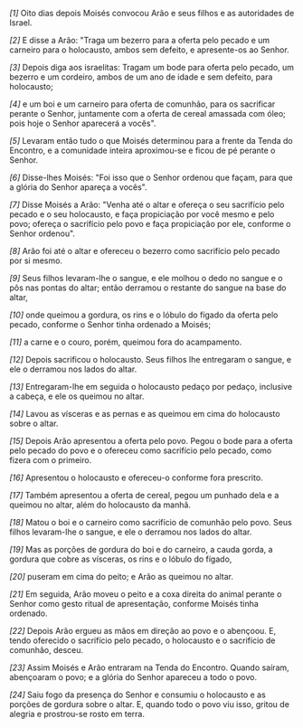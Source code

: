 *[1]* Oito dias depois Moisés convocou Arão e seus filhos e as autoridades de Israel.

*[2]* E disse a Arão: "Traga um bezerro para a oferta pelo pecado e um carneiro para o holocausto, ambos sem defeito, e apresente-os ao Senhor.

*[3]* Depois diga aos israelitas: Tragam um bode para oferta pelo pecado, um bezerro e um cordeiro, ambos de um ano de idade e sem defeito, para holocausto;

*[4]* e um boi e um carneiro para oferta de comunhão, para os sacrificar perante o Senhor, juntamente com a oferta de cereal amassada com óleo; pois hoje o Senhor aparecerá a vocês".

*[5]* Levaram então tudo o que Moisés determinou para a frente da Tenda do Encontro, e a comunidade inteira aproximou-se e ficou de pé perante o Senhor.

*[6]* Disse-lhes Moisés: "Foi isso que o Senhor ordenou que façam, para que a glória do Senhor apareça a vocês".

*[7]* Disse Moisés a Arão: "Venha até o altar e ofereça o seu sacrifício pelo pecado e o seu holocausto, e faça propiciação por você mesmo e pelo povo; ofereça o sacrifício pelo povo e faça propiciação por ele, conforme o Senhor ordenou".

*[8]* Arão foi até o altar e ofereceu o bezerro como sacrifício pelo pecado por si mesmo.

*[9]* Seus filhos levaram-lhe o sangue, e ele molhou o dedo no sangue e o pôs nas pontas do altar; então derramou o restante do sangue na base do altar,

*[10]* onde queimou a gordura, os rins e o lóbulo do fígado da oferta pelo pecado, conforme o Senhor tinha ordenado a Moisés;

*[11]* a carne e o couro, porém, queimou fora do acampamento.

*[12]* Depois sacrificou o holocausto. Seus filhos lhe entregaram o sangue, e ele o derramou nos lados do altar.

*[13]* Entregaram-lhe em seguida o holocausto pedaço por pedaço, inclusive a cabeça, e ele os queimou no altar.

*[14]* Lavou as vísceras e as pernas e as queimou em cima do holocausto sobre o altar.

*[15]* Depois Arão apresentou a oferta pelo povo. Pegou o bode para a oferta pelo pecado do povo e o ofereceu como sacrifício pelo pecado, como fizera com o primeiro.

*[16]* Apresentou o holocausto e ofereceu-o conforme fora prescrito.

*[17]* Também apresentou a oferta de cereal, pegou um punhado dela e a queimou no altar, além do holocausto da manhã.

*[18]* Matou o boi e o carneiro como sacrifício de comunhão pelo povo. Seus filhos levaram-lhe o sangue, e ele o derramou nos lados do altar.

*[19]* Mas as porções de gordura do boi e do carneiro, a cauda gorda, a gordura que cobre as vísceras, os rins e o lóbulo do fígado,

*[20]* puseram em cima do peito; e Arão as queimou no altar.

*[21]* Em seguida, Arão moveu o peito e a coxa direita do animal perante o Senhor como gesto ritual de apresentação, conforme Moisés tinha ordenado.

*[22]* Depois Arão ergueu as mãos em direção ao povo e o abençoou. E, tendo oferecido o sacrifício pelo pecado, o holocausto e o sacrifício de comunhão, desceu.

*[23]* Assim Moisés e Arão entraram na Tenda do Encontro. Quando saíram, abençoaram o povo; e a glória do Senhor apareceu a todo o povo.

*[24]* Saiu fogo da presença do Senhor e consumiu o holocausto e as porções de gordura sobre o altar. E, quando todo o povo viu isso, gritou de alegria e prostrou-se rosto em terra.


